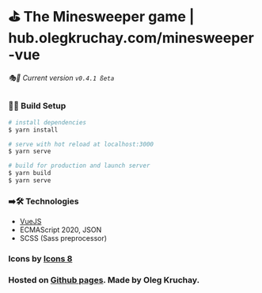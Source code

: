 # ⛳️ The Minesweeper game | hub.olegkruchay.com/minesweeper-vue

###### 🎭🎲️ Current version ```v0.4.1 ßeta```

### 🔩🔧 Build Setup 

```bash
# install dependencies
$ yarn install

# serve with hot reload at localhost:3000
$ yarn serve

# build for production and launch server
$ yarn build
$ yarn serve

```

### ➡️🛠 Technologies 

- [VueJS](https://vuejs.org)
- ECMAScript 2020, JSON
- SCSS (Sass preprocessor)

### Icons by [Icons 8](https://icons8.com/license)
### Hosted on [Github pages](https://pages.github.com). Made by Oleg Kruchay.

